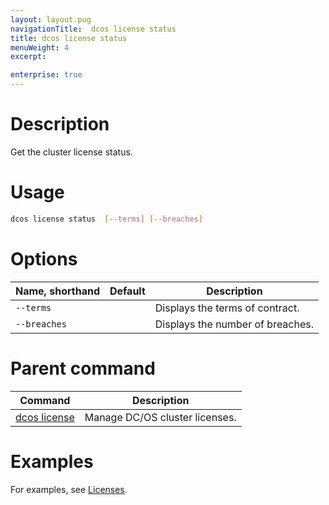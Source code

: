 ```yaml
---
layout: layout.pug
navigationTitle:  dcos license status
title: dcos license status
menuWeight: 4
excerpt:

enterprise: true
---
```


# Description
Get the cluster license status.

# Usage

```bash
dcos license status  [--terms] [--breaches]
```

# Options

| Name, shorthand | Default | Description |
|---------|-------------|-------------|
| `--terms`   |             |  Displays the terms of contract. |
| `--breaches`   |             |  Displays the number of breaches. |

# Parent command

| Command | Description |
|---------|-------------|
| [dcos license](/1.11/cli/command-reference/dcos-license/) | Manage DC/OS cluster licenses. |

# Examples
For examples, see [Licenses](/1.11/administering-clusters/licenses/).

